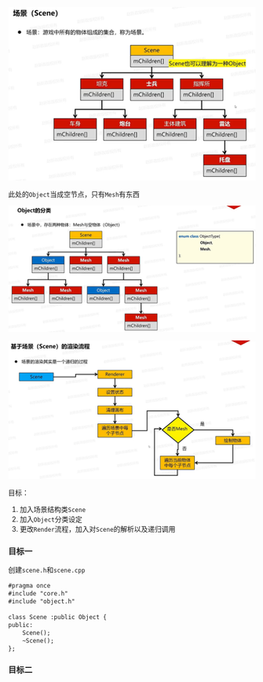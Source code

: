 ![输入图片说明](/imgs/2024-12-01/O3tfHwFNgKCS621u.png)

此处的`Object`当成空节点，只有`Mesh`有东西

![输入图片说明](/imgs/2024-12-01/6TQ68Nl78xMyeSKS.png)

![输入图片说明](/imgs/2024-12-01/IOYuiiqn5fpiZMvB.png)

目标：
1. 加入场景结构类`Scene`
2. 加入`Object`分类设定
3. 更改`Render`流程，加入对`Scene`的解析以及递归调用

### 目标一
创建`scene.h`和`scene.cpp`
```
#pragma once
#include "core.h"
#include "object.h"

class Scene :public Object {
public:
	Scene();
	~Scene();
};
```

### 目标二

<!--stackedit_data:
eyJoaXN0b3J5IjpbMTMzMzc0NzM5LC0xMDg3NjQzODI3LC0xOD
Q1OTc3Mzg1LDIyMjc4NDgyOCwtMTc0NzIyMzAwNF19
-->